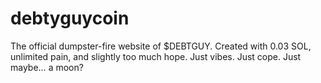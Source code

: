 # debtyguycoin
The official dumpster-fire website of $DEBTGUY. Created with 0.03 SOL, unlimited pain, and slightly too much hope. Just vibes. Just cope. Just maybe… a moon?
